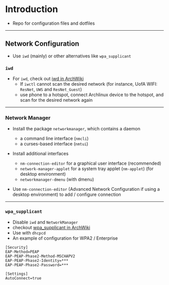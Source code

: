 # Introduction

- Repo for configuration files and dotfiles

---

## Network Configuration

- Use `iwd` (mainly) or other alternatives like `wpa_supplicant`

### `iwd`

- For `iwd`, check out [iwd in ArchWiki](https://wiki.archlinux.org/title/Iwd#iwctl)
  - If `iwctl` cannot scan the desired network (for instance, UofA WIFI: `ResNet`, `UWS` and `ResNet_Guest`)
  - use phone to a hotspot, connect Archlinux device to the hotspot, and scan for the desired network again

---

### Network Manager

- Install the package `networkmanager`, which contains a daemon
  - a command line interface (`nmcli`)
  - a curses-based interface (`nmtui`)
  
- Install additional interfaces
  - `nm-connection-editor` for a graphical user interface (recommended)
  - `network-manager-applet` for a system tray applet (`nm-applet`) (for desktop environment)
  - `networkmanager-dmenu` (with dmenu)

- Use `nm-connection-editor` (Advanced Network Configuration if using a desktop environment) to add / configure connection

---

### `wpa_supplicant`

- Disable `iwd` and `NetworkManager`
- checkout [wpa_supplicant in ArchWiki](https://wiki.archlinux.org/title/wpa_supplicant)
- Use with `dhcpcd`
- An example of configuration for WPA2 / Enterprise
```
[Security]
EAP-Method=PEAP
EAP-PEAP-Phase2-Method-MSCHAPV2
EAP-PEAP-Phase2-Identity=***
EAP-PEAP-Phase2-Password=***

[Settings]
AutoConnect=true
```

